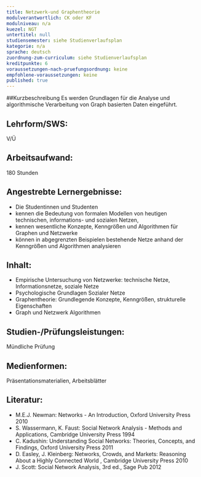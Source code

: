 ```yaml
---
title: Netzwerk-und Graphentheorie
modulverantwortlich: CK oder KF
modulniveau: n/a
kuezel: NGT
untertitel: null
studiensemester: siehe Studienverlaufsplan
kategorie: n/a
sprache: deutsch
zuordnung-zum-curriculum: siehe Studienverlaufsplan
kreditpunkte: 6
voraussetzungen-nach-pruefungsordnung: keine
empfohlene-voraussetzungen: keine
published: true
---
```


##Kurzbeschreibung
Es werden Grundlagen für die Analyse und algorithmische Verarbeitung von Graph basierten Daten eingeführt. 

## Lehrform/SWS: 
V/Ü

## Arbeitsaufwand: 
180 Stunden

## Angestrebte Lernergebnisse:
- Die Studentinnen und Studenten
- kennen die Bedeutung von formalen Modellen von heutigen technischen, informations- und sozialen Netzen,
- kennen wesentliche Konzepte, Kenngrößen und Algorithmen für Graphen und Netzwerke
- können in abgegrenzten Beispielen bestehende Netze anhand der Kenngrößen und Algorithmen analysieren 


## Inhalt:
- Empirische Untersuchung von Netzwerke: technische Netze, Informationsnetze, soziale Netze
- Psychologische Grundlagen Sozialer Netze
- Graphentheorie: Grundlegende Konzepte, Kenngrößen, strukturelle Eigenschaften
- Graph und Netzwerk Algorithmen


## Studien-/Prüfungsleistungen:
Mündliche Prüfung

## Medienformen:
Präsentationsmaterialien, Arbeitsblätter

## Literatur:
- M.E.J. Newman: Networks - An Introduction, Oxford University Press 2010
- S. Wassermann, K. Faust: Social Network Analysis - Methods and Applications, Cambridge University Press 1994
- C. Kadushin: Understanding Social Networks: Theories, Concepts, and Findings, Oxford University Press 2011
- D. Easley, J. Kleinberg: Networks, Crowds, and Markets: Reasoning About a Highly Connected World , Cambridge University Press 2010
- J. Scott: Social Network Analysis, 3rd ed., Sage Pub 2012


